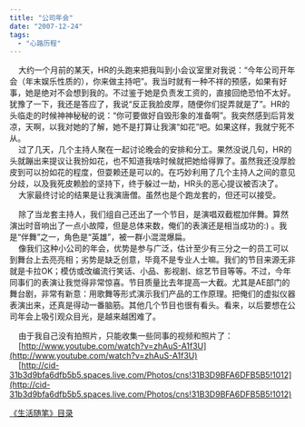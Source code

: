 ```yaml
---
title: "公司年会"
date: "2007-12-24"
tags: 
  - "心路历程"
---
```


    大约一个月前的某天，HR的头跑来把我叫到小会议室里对我说：“今年公司开年会（年末娱乐性质的），你来做主持吧”。我当时就有一种不祥的预感，如果有好事，她是绝对不会想到我的。不过鉴于她是负责发工资的，直接回绝恐怕不太好。犹豫了一下，我还是答应了，我说“反正我脸皮厚，随便你们捉弄就是了”。HR的头临走的时候神神秘秘的说：“你可要做好自毁形象的准备啊”。我突然感到后背发凉，天啊，以我对她的了解，她不是打算让我演“如花”吧。如果这样，我就宁死不从。  
    过了几天，几个主持人聚在一起讨论晚会的安排和分工。果然没说几句，HR的头就蹦出来提议让我扮如花，也不知道我啥时候就把她给得罪了。虽然我还没厚脸皮到可以扮如花的程度，但耍赖还是可以的。在巧妙利用了几个主持人之间的意见分歧，以及我死皮赖脸的坚持下，终于躲过一劫，HR头的恶心提议被否决了。  
    大家最终讨论的结果是让我演唐僧。虽然也是个跑龙套的，但还可以接受。  

    除了当龙套主持人，我们组自己还出了一个节目，是演唱双截棍加伴舞。算然演出时音响出了一点小故障，但是总体来数，俺们的表演还是相当成功的:) 。我是“伴舞”之一，角色是“英雄”，被一群小混混爆扁。  
    像我们这种小公司的年会，优势是参与广泛，估计至少有三分之一的员工可以到舞台上去亮亮相；劣势是缺乏创意，毕竟不是专业人士嘛。我们的节目来源无非就是卡拉OK；模仿或改编流行笑话、小品、影视剧、综艺节目等等。不过，今年同事们的表演让我觉得非常惊喜。节目质量比去年提高一大截。尤其是AE部门的舞台剧，非常有新意：用歌舞等形式演示我们产品的工作原理。把俺们的虚拟仪器表演出来，还真是得动一番脑筋。其他几个节目也很有看头。看来，以后要想在公司年会上吸引观众目光，是越来越困难了。

    由于我自己没有拍照片，只能收集一些同事的视频和照片了：  
    [http://www.youtube.com/watch?v=zhAuS-A1f3U](http://www.youtube.com/watch?v=zhAuS-A1f3U)  
    [http://cid-31b3d9bfa6dfb5b5.spaces.live.com/Photos/cns!31B3D9BFA6DFB5B5!1012](http://cid-31b3d9bfa6dfb5b5.spaces.live.com/Photos/cns!31B3D9BFA6DFB5B5!1012)

[《生活随笔》目录](mmm2007-10-25_18.59/mmm2007-10-25_18.59/Blog/cns!1pU-rgQVTuuWM1TX8W8PfmDA!1123.entry)

